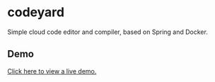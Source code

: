# codeyard
Simple cloud code editor and compiler, based on Spring and Docker.

## Demo
[Click here to view a live demo.](https://codeyard.co/)
